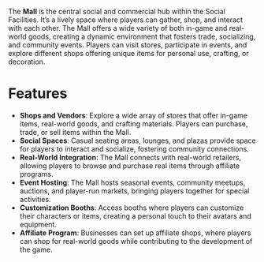The **Mall** is the central social and commercial hub within the Social Facilities. It’s a lively space where players can gather, shop, and interact with each other. The Mall offers a wide variety of both in-game and real-world goods, creating a dynamic environment that fosters trade, socializing, and community events. Players can visit stores, participate in events, and explore different shops offering unique items for personal use, crafting, or decoration.

# Features

- **Shops and Vendors**: Explore a wide array of stores that offer in-game items, real-world goods, and crafting materials. Players can purchase, trade, or sell items within the Mall.
- **Social Spaces**: Casual seating areas, lounges, and plazas provide space for players to interact and socialize, fostering community connections.
- **Real-World Integration**: The Mall connects with real-world retailers, allowing players to browse and purchase real items through affiliate programs.
- **Event Hosting**: The Mall hosts seasonal events, community meetups, auctions, and player-run markets, bringing players together for special activities.
- **Customization Booths**: Access booths where players can customize their characters or items, creating a personal touch to their avatars and equipment.
- **Affiliate Program**: Businesses can set up affiliate shops, where players can shop for real-world goods while contributing to the development of the game.